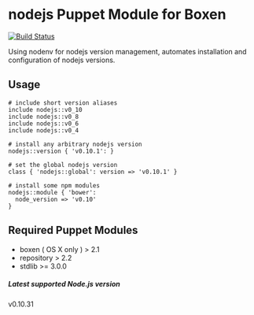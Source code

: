 # nodejs Puppet Module for Boxen

[![Build Status](https://travis-ci.org/boxen/puppet-nodejs.svg?branch=master)](https://travis-ci.org/boxen/puppet-nodejs)

Using nodenv for nodejs version management,
automates installation and configuration of nodejs versions.

## Usage

``` puppet
# include short version aliases
include nodejs::v0_10
include nodejs::v0_8
include nodejs::v0_6
include nodejs::v0_4

# install any arbitrary nodejs version
nodejs::version { 'v0.10.1': }

# set the global nodejs version
class { 'nodejs::global': version => 'v0.10.1' }

# install some npm modules
nodejs::module { 'bower':
  node_version => 'v0.10'
}
```

## Required Puppet Modules

* boxen ( OS X only ) > 2.1
* repository > 2.2
* stdlib >= 3.0.0

##### Latest supported Node.js version
v0.10.31
